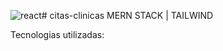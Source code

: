 ![react](https://github.com/J4CK-M-H/citas-clinicas/assets/107339262/d1c96a92-c394-4861-82be-a13474757194)# citas-clinicas MERN STACK | TAILWIND


Tecnologias utilizadas: 



